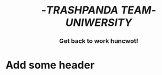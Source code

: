 <div align=center>

# -_TRASHPANDA TEAM_-<br>_UNIWERSITY_

### Get back to work huncwot!

</div>

# Add some header
